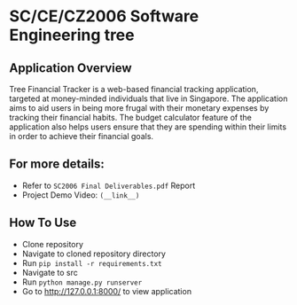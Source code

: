 # SC/CE/CZ2006 Software Engineering tree

## Application Overview
Tree Financial Tracker is a web-based financial tracking application, targeted at money-minded individuals that live in Singapore. The application aims to aid users in being more frugal with their monetary expenses by tracking their financial habits. The budget calculator feature of the application also helps users ensure that they are spending within their limits in order to achieve their financial goals.

## For more details:
- Refer to `SC2006 Final Deliverables.pdf` Report
- Project Demo Video: `(__link__)`

## How To Use
- Clone repository
- Navigate to cloned repository directory
- Run `pip install -r requirements.txt`
- Navigate to src
- Run `python manage.py runserver`
- Go to http://127.0.0.1:8000/ to view application


